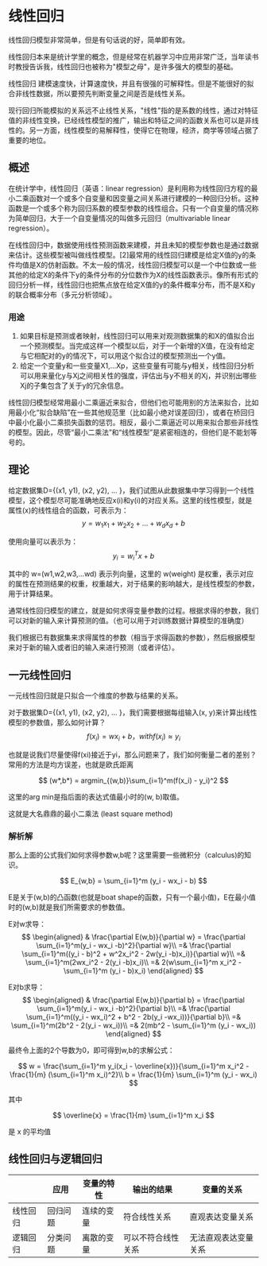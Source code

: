 # 线性回归

线性回归模型非常简单，但是有句话说的好，简单即有效。

线性回归本来是统计学里的概念，但是经常在机器学习中应用非常广泛，当年读书时教授告诉我，线性回归也被称为"模型之母"，是许多强大的模型的基础。

线性回归 建模速度快，计算速度快，并且有很强的可解释性。但是不能很好的拟合非线性数据，所以要预先判断变量之间是否是线性关系。

现行回归所能模拟的关系远不止线性关系，"线性"指的是系数的线性，通过对特征值的非线性变换，已经线性模型的推广，输出和特征之间的函数关系也可以是非线性的。另一方面，线性模型的易解释性，使得它在物理，经济，商学等领域占据了重要的地位。

## 概述

在统计学中，线性回归（英语：linear regression）是利用称为线性回归方程的最小二乘函数对一个或多个自变量和因变量之间关系进行建模的一种回归分析。这种函数是一个或多个称为回归系数的模型参数的线性组合。只有一个自变量的情况称为简单回归，大于一个自变量情况的叫做多元回归（multivariable linear regression）。

在线性回归中，数据使用线性预测函数来建模，并且未知的模型参数也是通过数据来估计。这些模型被叫做线性模型。[2]最常用的线性回归建模是给定X值的y的条件均值是X的仿射函数。不太一般的情况，线性回归模型可以是一个中位数或一些其他的给定X的条件下y的条件分布的分位数作为X的线性函数表示。像所有形式的回归分析一样，线性回归也把焦点放在给定X值的y的条件概率分布，而不是X和y的联合概率分布（多元分析领域）。

### 用途

1. 如果目标是预测或者映射，线性回归可以用来对观测数据集的和X的值拟合出一个预测模型。当完成这样一个模型以后，对于一个新增的X值，在没有给定与它相配对的y的情况下，可以用这个拟合过的模型预测出一个y值。
2. 给定一个变量y和一些变量X1,...Xp，这些变量有可能与y相关，线性回归分析可以用来量化y与Xj之间相关性的强度，评估出与y不相关的Xj，并识别出哪些Xj的子集包含了关于y的冗余信息。

线性回归模型经常用最小二乘逼近来拟合，但他们也可能用别的方法来拟合，比如用最小化“拟合缺陷”在一些其他规范里（比如最小绝对误差回归），或者在桥回归中最小化最小二乘损失函数的惩罚。相反，最小二乘逼近可以用来拟合那些非线性的模型。因此，尽管“最小二乘法”和“线性模型”是紧密相连的，但他们是不能划等号的。

## 理论

给定数据集D={(x1, y1), (x2, y2), ... }，我们试图从此数据集中学习得到一个线性模型，这个模型尽可能准确地反应x(i)和y(i)的对应关系。这里的线性模型，就是属性(x)的线性组合的函数，可表示为：
$$
y = w_1x_1 + w_2x_2 + ... +w_dx_d + b
$$

使用向量可以表示为：
$$
y_i = w_i^Tx + b
$$

其中的 w=(w1,w2,w3,...wd) 表示列向量，这里的 w(weight) 是权重，表示对应的属性在预测结果的权重，权重越大，对于结果的影响越大，是线性模型的参数，用于计算结果。

通常线性回归模型的建立，就是如何求得变量参数的过程。根据求得的参数，我们可以对新的输入来计算预测的值。（也可以用于对训练数据计算模型的准确度）

我们根据已有数据集来求得属性的参数（相当于求得函数的参数），然后根据模型来对于新的输入或者旧的输入来进行预测（或者评估）。

## 一元线性回归

一元线性回归就是只拟合一个维度的参数与结果的关系。

对于数据集D={(x1, y1), (x2, y2), ... }，我们需要根据每组输入(x, y)来计算出线性模型的参数值，那么如何计算？
$$
f(x_i) = wx_i + b， with f(x_i) \approx y_i
$$

也就是说我们尽量使得f(xi)接近于yi，那么问题来了，我们如何衡量二者的差别？常用的方法是均方误差，也就是欧氏距离

$$
(w*,b*) = argmin_{(w,b)}\sum_{i=1}^m(f(x_i) - y_i)^2
$$

这里的arg min是指后面的表达式值最小时的(w, b)取值。

这就是大名鼎鼎的最小二乘法 (least square method)

### 解析解

那么上面的公式我们如何求得参数w,b呢？这里需要一些微积分（calculus)的知识。

$$
E_{w,b} = \sum_{i=1}^m (y_i - wx_i - b)
$$

E是关于(w,b)的凸函数(也就是boat shape的函数，只有一个最小值)，E在最小值时的(w,b)就是我们所需要求的参数值。

E对w求导：
$$
\begin{aligned}
& \frac{\partial E(w,b)}{\partial w} = \frac{\partial \sum_{i=1}^m(y_i - wx_i -b)^2}{\partial w}\\
=& \frac{\partial \sum_{i=1}^m((y_i - b)^2 + w^2x_i^2 - 2w(y_i -b)x_i)}{\partial w}\\
=& \sum_{i=1}^m(2wx_i^2 - 2(y_i -b)x_i)\\
=& 2(w\sum_{i=1}^m x_i^2 - \sum_{i=1}^m (y_i - b)x_i)
\end{aligned}
$$

E对b求导：
$$
\begin{aligned}
& \frac{\partial E(w,b)}{\partial b} = \frac{\partial \sum_{i=1}^m(y_i - wx_i -b)^2}{\partial b}\\
=& \frac{\partial \sum_{i=1}^m((y_i - wx_i)^2 + b^2 - 2b(y_i -wx_i))}{\partial b}\\
=& \sum_{i=1}^m(2b^2 - 2(y_i - wx_i))\\
=& 2(mb^2 - \sum_{i=1}^m (y_i - wx_i))
\end{aligned}
$$

最终令上面的2个导数为0，即可得到w,b的求解公式：

$$
w = \frac{\sum_{i=1}^m y_i(x_i - \overline{x})}{\sum_{i=1}^m x_i^2 - \frac{1}{m} (\sum_{i=1}^m x_i)^2}\\
b = \frac{1}{m} \sum_{i=1}^m (y_i - wx_i)
$$

其中

$$
\overline{x} = \frac{1}{m} \sum_{i=1}^m x_i
$$

是 x 的平均值


## 线性回归与逻辑回归

|  | 应用 | 变量的特性 | 输出的结果 | 变量的关系 |
| --- | --- | --- | --- | --- |
| 线性回归 | 回归问题 | 连续的变量 | 符合线性关系 | 直观表达变量关系 |
| 逻辑回归 | 分类问题 | 离散的变量 | 可以不符合线性关系 | 无法直观表达变量关系 |





